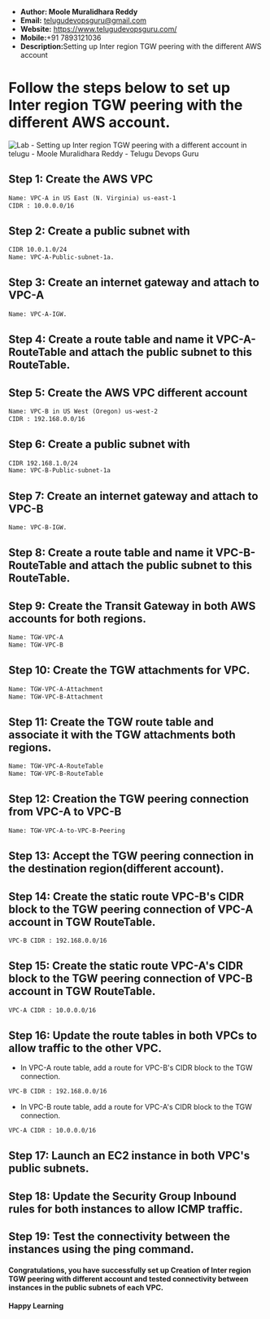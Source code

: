 + <b>Author: Moole Muralidhara Reddy</b></br>
+ <b>Email:</b> telugudevopsguru@gmail.com</br>
+ <b>Website:</b> https://www.telugudevopsguru.com/</br>
+ <b>Mobile:</b>+91 7893121036</br>
+ <b>Description:</b>Setting up Inter region TGW peering with the  different AWS account</br>

# Follow the steps below to set up Inter region TGW peering with the different AWS account.
![Lab - Setting up Inter region TGW peering with a different account in telugu - Moole Muralidhara Reddy - Telugu Devops Guru]()

## Step 1: Create the AWS VPC
```xml
Name: VPC-A in US East (N. Virginia) us-east-1
CIDR : 10.0.0.0/16
```
## Step 2: Create a public subnet with
```xml
CIDR 10.0.1.0/24
Name: VPC-A-Public-subnet-1a.
```
## Step 3: Create an internet gateway and attach to VPC-A
```xml
Name: VPC-A-IGW.
```
## Step 4: Create a route table and name it VPC-A-RouteTable and attach the public subnet to this RouteTable.

## Step 5: Create the AWS VPC different account
```xml
Name: VPC-B in US West (Oregon) us-west-2
CIDR : 192.168.0.0/16
```
## Step 6: Create a public subnet with
```xml
CIDR 192.168.1.0/24
Name: VPC-B-Public-subnet-1a
```
## Step 7: Create an internet gateway and attach to VPC-B
```xml
Name: VPC-B-IGW.
```
## Step 8: Create a route table and name it VPC-B-RouteTable and attach the public subnet to this RouteTable.

## Step 9: Create the Transit Gateway in both AWS accounts for both regions.
```xml
Name: TGW-VPC-A
Name: TGW-VPC-B
```
## Step 10: Create the TGW attachments for VPC.
```xml
Name: TGW-VPC-A-Attachment
Name: TGW-VPC-B-Attachment
```
## Step 11: Create the TGW route table and associate it with the TGW attachments both regions.
```xml
Name: TGW-VPC-A-RouteTable
Name: TGW-VPC-B-RouteTable
```
## Step 12: Creation the TGW peering connection from VPC-A to VPC-B
```xml
Name: TGW-VPC-A-to-VPC-B-Peering
```
## Step 13: Accept the TGW peering connection in the destination region(different account).
## Step 14: Create the static route VPC-B's CIDR block to the TGW peering connection of VPC-A account in TGW RouteTable.
```xml
VPC-B CIDR : 192.168.0.0/16
```
## Step 15: Create the static route VPC-A's CIDR block to the TGW peering connection of VPC-B account in TGW RouteTable.
```xml
VPC-A CIDR : 10.0.0.0/16
```
## Step 16: Update the route tables in both VPCs to allow traffic to the other VPC.

+ In VPC-A route table, add a route for VPC-B's CIDR block to the TGW connection.
```xml
VPC-B CIDR : 192.168.0.0/16
```
+ In VPC-B route table, add a route for VPC-A's CIDR block to the TGW connection.
```xml
VPC-A CIDR : 10.0.0.0/16
```
## Step 17: Launch an EC2 instance in both VPC's public subnets.

## Step 18: Update the Security Group Inbound rules for both instances to allow ICMP traffic.

## Step 19: Test the connectivity between the instances using the ping command.

####  Congratulations, you have successfully set up Creation of Inter region TGW peering with different account and tested connectivity between instances in the public subnets of each VPC.

####  Happy Learning
